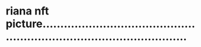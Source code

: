 # riana nft picture..............................................................................................
